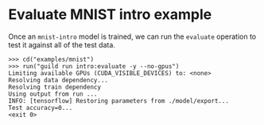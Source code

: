 # Evaluate MNIST intro example

Once an `mnist-intro` model is trained, we can run the `evaluate`
operation to test it against all of the test data.

    >>> cd("examples/mnist")
    >>> run("guild run intro:evaluate -y --no-gpus")
    Limiting available GPUs (CUDA_VISIBLE_DEVICES) to: <none>
    Resolving data dependency...
    Resolving train dependency
    Using output from run ...
    INFO: [tensorflow] Restoring parameters from ./model/export...
    Test accuracy=0...
    <exit 0>
